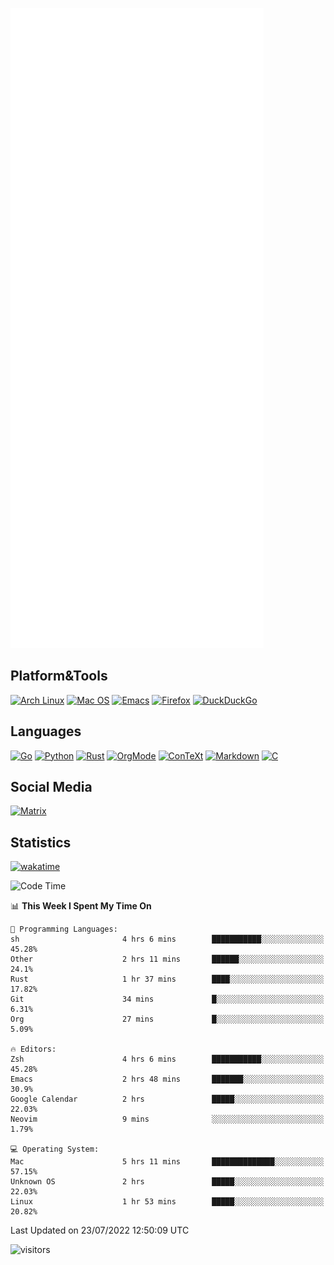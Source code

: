 ![Metrics](https://github.com/SteamedFish/SteamedFish/blob/master/github-metrics.svg)

## Platform&Tools

[![Arch Linux](https://img.shields.io/badge/ArchLinux-1793D1?logo=arch-linux&logoColor=fff&style=flat-square)](https://archlinux.org/)
[![Mac OS](https://img.shields.io/badge/MacOS-000000?style=flat-square&logo=macos&logoColor=F0F0F0)](https://www.apple.com/macos/)
[![Emacs](https://img.shields.io/badge/Emacs-%237F5AB6.svg?&style=flat-square&logo=gnu-emacs&logoColor=white)](https://www.gnu.org/software/emacs/)
[![Firefox](https://img.shields.io/badge/Firefox-FF7139?style=flat-square&logo=Firefox-Browser&logoColor=white)](https://firefox.com/)
[![DuckDuckGo](https://img.shields.io/badge/DuckDuckGo-DE5833?style=flat-square&logo=DuckDuckGo&logoColor=white)](https://duckduckgo.com/)

## Languages

[![Go](https://img.shields.io/badge/Golang-%2300ADD8.svg?style=flat-square&logo=go&logoColor=white)](https://golang.org/)
[![Python](https://img.shields.io/badge/Python-3670A0?style=flat-square&logo=python&logoColor=ffdd54)](https://www.python.org/)
[![Rust](https://img.shields.io/badge/Rust-%23000000.svg?style=flat-square&logo=rust&logoColor=white)](https://www.rust-lang.org/)
[![OrgMode](https://img.shields.io/badge/OrgMode-%23000000.svg?style=flat-square&logo=org&logoColor=white)](https://orgmode.org/)
[![ConTeXt](https://img.shields.io/badge/ConTeXt-%23008080.svg?style=flat-square&logo=latex&logoColor=white)](https://contextgarden.net/)
[![Markdown](https://img.shields.io/badge/MarkDown-%23000000.svg?style=flat-square&logo=markdown&logoColor=white)](https://daringfireball.net/projects/markdown/)
[![C](https://img.shields.io/badge/C-%2300599C.svg?style=flat-square&logo=c&logoColor=white)](https://www.iso.org/standard/74528.html)

## Social Media

[![Matrix](https://img.shields.io/badge/SteamedFish-2CA5E0?style=social&logo=matrix&logoColor=black)](https://matrix.to/#/@i:steamedfish.org)

## Statistics
[![wakatime](https://wakatime.com/badge/user/168280d6-fcf2-4b4f-ad3a-dc4612f35b38.svg)](https://wakatime.com/@168280d6-fcf2-4b4f-ad3a-dc4612f35b38)

<!--START_SECTION:waka-->
![Code Time](http://img.shields.io/badge/Code%20Time-1%2C928%20hrs%2053%20mins-blue)

📊 **This Week I Spent My Time On** 

```text
💬 Programming Languages: 
sh                       4 hrs 6 mins        ███████████░░░░░░░░░░░░░░   45.28% 
Other                    2 hrs 11 mins       ██████░░░░░░░░░░░░░░░░░░░   24.1% 
Rust                     1 hr 37 mins        ████░░░░░░░░░░░░░░░░░░░░░   17.82% 
Git                      34 mins             █░░░░░░░░░░░░░░░░░░░░░░░░   6.31% 
Org                      27 mins             █░░░░░░░░░░░░░░░░░░░░░░░░   5.09%

🔥 Editors: 
Zsh                      4 hrs 6 mins        ███████████░░░░░░░░░░░░░░   45.28% 
Emacs                    2 hrs 48 mins       ███████░░░░░░░░░░░░░░░░░░   30.9% 
Google Calendar          2 hrs               █████░░░░░░░░░░░░░░░░░░░░   22.03% 
Neovim                   9 mins              ░░░░░░░░░░░░░░░░░░░░░░░░░   1.79%

💻 Operating System: 
Mac                      5 hrs 11 mins       ██████████████░░░░░░░░░░░   57.15% 
Unknown OS               2 hrs               █████░░░░░░░░░░░░░░░░░░░░   22.03% 
Linux                    1 hr 53 mins        █████░░░░░░░░░░░░░░░░░░░░   20.82%

```


 Last Updated on 23/07/2022 12:50:09 UTC
<!--END_SECTION:waka-->

![visitors](https://visitor-badge.laobi.icu/badge?page_id=SteamedFish.SteamedFish)

